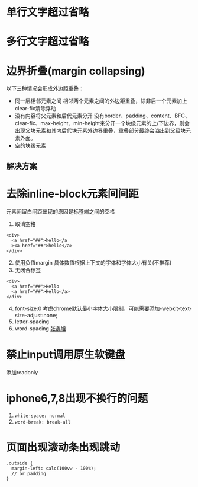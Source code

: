 # 单行文字超过省略

# 多行文字超过省略

# 边界折叠(margin collapsing)
以下三种情况会形成外边距重叠：
+ 同一层相邻元素之间
相邻两个元素之间的外边距重叠，除非后一个元素加上clear-fix清除浮动
+ 没有内容将父元素和后代元素分开
没有border、padding、content、BFC、clear-fix、max-height、min-height来分开一个块级元素的上/下边界，则会出现父块元素和其内后代块元素外边界重叠，重叠部分最终会溢出到父级块元素外面。
+ 空的块级元素

## 解决方案

# 去除inline-block元素间间距
元素间留白间距出现的原因是标签端之间的空格
1. 取消空格
```
<div>
  <a href="##">hello</a
  ><a href="##">hello</a>
</div>
```
2. 使用负值margin
具体数值根据上下文的字体和字体大小有关(不推荐)
3. 无闭合标签
```
<div>
  <a href="##">Hello
  <a href="##">Hello</a>
</div>
```
4. font-size:0
考虑chrome默认最小字体大小限制，可能需要添加-webkit-text-size-adjust:none;
5. letter-spacing
6. word-spacing
[张鑫旭](https://www.zhangxinxu.com/wordpress/2012/04/inline-block-space-remove-%e5%8e%bb%e9%99%a4%e9%97%b4%e8%b7%9d/)

# 禁止input调用原生软键盘
添加readonly

# iphone6,7,8出现不换行的问题
1. `white-space: normal`
2. `word-break: break-all`


# 页面出现滚动条出现跳动
```
.outside {
  margin-left: calc(100vw - 100%);
  // or padding
}
```
